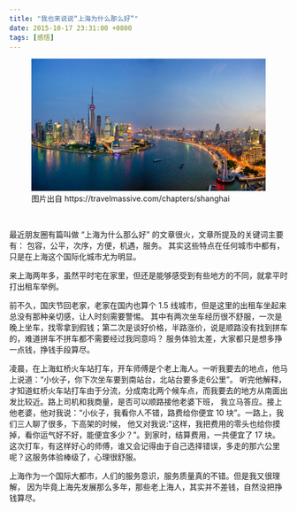 ```yaml
---
title: "我也来说说“上海为什么那么好”"
date: 2015-10-17 23:31:00 +0800
tags: [感悟]
---
```

<figure>
<img src='/images/shanghai-8.jpg'>
<figcaption>图片出自 https://travelmassive.com/chapters/shanghai </figcaption>
</figure>

<br/>

最近朋友圈有篇叫做 “上海为什么那么好” 的文章很火，文章所提及的关键词主要有： 包容，公平，次序，方便，机遇，服务。
其实这些特点在任何城市中都有，只是在上海这个国际化城市尤为明显。

来上海两年多，虽然平时宅在家里，但还是能够感受到有些地方的不同，就拿平时打出租车举例。

前不久，国庆节回老家，老家在国内也算个 1.5 线城市，但是这里的出租车坐起来总没有那种亲切感，让人时刻需要警惕。
其中有两次坐车经历很不舒服，一次是晚上坐车，找零拿到假钱；第二次是谈好价格，半路涨价，说是顺路没有找到拼车的，难道拼车不拼车都不需要经过我同意吗？
服务体验太差，大家都只是想多挣一点钱，挣钱手段算尽。

凌晨，在上海虹桥火车站打车，开车师傅是个老上海人。一听我要去的地点，他马上说道：“小伙子，你下次坐车要到南站台，北站台要多走6公里”。
听完他解释，才知道虹桥火车站打车由于分流，分成南北两个候车点，而我要去的地方从南面出发比较近。路上司机和我商量，是否可以顺路接他老婆下班，
我立马答应。接上他老婆，他对我说：“小伙子，我看你人不错，路费给你便宜 10 块”。一路上，我们三人聊了很多，下高架的时候，
他又对我说:"这样，我把费用的零头也给你摸掉，看你运气好不好，能便宜多少？"。到家时，结算费用，一共便宜了 17 块。
这次打车，有这样好心的师傅，谁又会记得由于自己选择错误，多走的那六公里呢？这服务体验棒级了，心理很舒服。

上海作为一个国际大都市，人们的服务意识，服务质量真的不错。但是我又很理解，
因为毕竟上海先发展那么多年，那些老上海人，其实并不差钱，自然没把挣钱算尽。
